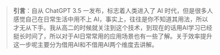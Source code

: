 
>**引言**：自从 ChatGPT 3.5 一发布，标志着人类进入了 AI 时代，但是很多人感觉自己在日常生活中用不上 AI，事实上，往往是你不知道其用法，所以才无从下手。我从高二的时候就关注到这个技术，到现在的话用AI学习已经挺长时间了，所以对于AI日常常用的应用场景也有一些了解。关于效率提升这一步呢主要分为借用AI和不借用AI两个维度去讲解。



